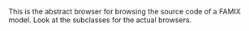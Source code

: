 This is the abstract browser for browsing the source code of a FAMIX model. Look at the subclasses for the actual browsers.